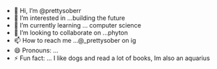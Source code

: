 - 👋 Hi, I’m @prettysoberr
- 👀 I’m interested in ...building the future  
- 🌱 I’m currently learning ... computer science
- 💞️ I’m looking to collaborate on ...phyton 
- 📫 How to reach me ...@_prettysober on ig
- 😄 Pronouns: ...
- ⚡ Fun fact: ... I like dogs and read a lot of books, Im also an aquarius 

<!---
prettysoberr/prettysoberr is a ✨ special ✨ repository because its `README.md` (this file) appears on your GitHub profile.
You can click the Preview link to take a look at your changes.
--->
